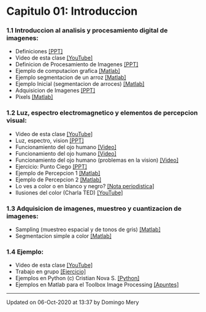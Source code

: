 
# Capitulo 01: Introduccion
### 1.1 Introduccion al analisis y procesamiento digital de imagenes:
* Definiciones [[PPT]](https://github.com/domingomery/imagenes/blob/master/clases/Cap01_Introduccion/presentations/IMG01_Definiciones.pptx)
* Video de esta clase [[YouTube]](https://youtu.be/qhG-7ioz_2w)
* Definicion de Procesamiento de Imagenes [[PPT]](https://github.com/domingomery/imagenes/blob/master/clases/Cap01_Introduccion/presentations/IMG01_Definiciones.pptx)
* Ejemplo de computacion grafica [[Matlab]](https://github.com/domingomery/imagenes/blob/master/clases/Cap01_Introduccion/matlab/IMG01_ComputerGraphics.m)
* Ejemplo segmentacion de un arroz [[Matlab]](https://github.com/domingomery/imagenes/blob/master/clases/Cap01_Introduccion/matlab/IMG01_OneRice.m)
* Ejemplo Inicial (segmentacion de arroces) [[Matlab]](https://github.com/domingomery/imagenes/blob/master/clases/Cap01_Introduccion/matlab/IMG01_RiceClassification.m)
* Adquisicion de Imagenes [[PPT]](https://github.com/domingomery/imagenes/blob/master/clases/Cap01_Introduccion/presentations/IMG01_Adquisicion.pptx)
* Pixels [[Matlab]](https://github.com/domingomery/imagenes/blob/master/clases/Cap01_Introduccion/matlab/IMG01_Pixels.m)
### 1.2 Luz, espectro electromagnetico y elementos de percepcion visual:
* Video de esta clase [[YouTube]](https://youtu.be/PhaL6ug5LJg)
* Luz, espectro, vision [[PPT]](https://github.com/domingomery/imagenes/blob/master/clases/Cap01_Introduccion/presentations/IMG01_Luz-Ondas-Ojo.pptx)
* Funcionamiento del ojo humano [[Video]](https://www.youtube.com/watch?v=nbwPPcwknPU)
* Funcionamiento del ojo humano [[Video]](https://www.youtube.com/watch?v=PmD7Tjb6yKo)
* Funcionamiento del ojo humano (problemas en la vision) [[Video]](https://www.youtube.com/watch?v=AsKeu4wm3XI)
* Ejercicio: Punto Ciego [[PPT]](https://github.com/domingomery/imagenes/blob/master/clases/Cap01_Introduccion/presentations/IMG01_EjercicioPuntoCiego.pptx)
* Ejemplo de Percepcion 1 [[Matlab]](https://github.com/domingomery/imagenes/blob/master/clases/Cap01_Introduccion/matlab/IMG01_Perception1.m)
* Ejemplo de Percepcion 2 [[Matlab]](https://github.com/domingomery/imagenes/blob/master/clases/Cap01_Introduccion/matlab/IMG01_Perception2.m)
* Lo ves a color o en blanco y negro? [[Nota periodistica]](https://www.bbc.com/mundo/noticias-49178274)
* Ilusiones del color (Charla TED) [[YouTube]](https://www.youtube.com/watch?v=mf5otGNbkuc)
### 1.3 Adquisicion de imagenes, muestreo y cuantizacion de imagenes:
* Sampling (muestreo espacial y de tonos de gris) [[Matlab]](https://github.com/domingomery/imagenes/blob/master/clases/Cap01_Introduccion/matlab/IMG01_ImageSampling.m)
* Segmentacion simple a color [[Matlab]](https://github.com/domingomery/imagenes/blob/master/clases/Cap01_Introduccion/matlab/IMG01_ColorSegmentation.m)
### 1.4 Ejemplo:
* Video de esta clase [[YouTube]](https://youtu.be/jm_DK5sBlqc)
* Trabajo en grupo [[Ejercicio]](https://github.com/domingomery/imagenes/tree/master/clases/Cap01_Introduccion/ejercicios)
* Ejemplos en Python (c) Cristian Nova S. [[Python]](https://github.com/MonkyDCristian/Prosesamiento_de_imagenes/blob/master/FPI.ipynb)
* Ejemplos en Matlab para el Toolbox Image Processing [[Apuntes]](https://github.com/domingomery/imagenes/blob/master/clases/Cap01_Introduccion/matlab/IMG01_EjemploBasicoMatlab.pdf)
---


Updated on 06-Oct-2020 at 13:37 by Domingo Mery
